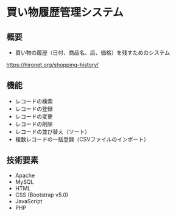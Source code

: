 # 買い物履歴管理システム

## 概要

* 買い物の履歴（日付、商品名、店、価格）を残すためのシステム

https://hironet.org/shopping-history/

## 機能

* レコードの検索
* レコードの登録
* レコードの変更
* レコードの削除
* レコードの並び替え（ソート）
* 複数レコードの一括登録（CSVファイルのインポート）

## 技術要素

* Apache
* MySQL
* HTML
* CSS (Bootstrap v5.0)
* JavaScript
* PHP
